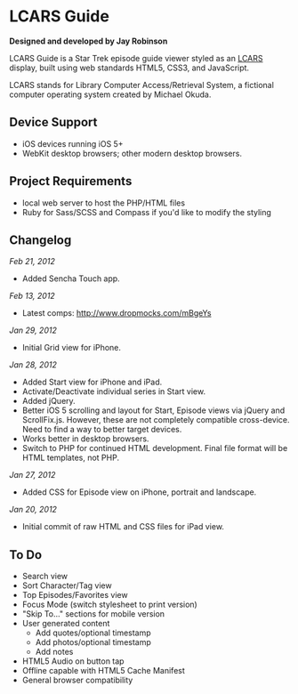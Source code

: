 # LCARS Guide

**Designed and developed by Jay Robinson**

LCARS Guide is a Star Trek episode guide viewer styled as an [LCARS](http://en.wikipedia.org/wiki/LCARS "Library Computer Access/Retrieval System") display, built using web standards HTML5, CSS3, and JavaScript.

LCARS stands for Library Computer Access/Retrieval System, a fictional computer operating system created by Michael Okuda.



## Device Support

* iOS devices running iOS 5+
* WebKit desktop browsers; other modern desktop browsers.

## Project Requirements

* local web server to host the PHP/HTML files
* Ruby for Sass/SCSS and Compass if you'd like to modify the styling



## Changelog

*Feb 21, 2012*

* Added Sencha Touch app.

*Feb 13, 2012*

* Latest comps: http://www.dropmocks.com/mBgeYs

*Jan 29, 2012*

* Initial Grid view for iPhone.

*Jan 28, 2012*

* Added Start view for iPhone and iPad.
* Activate/Deactivate individual series in Start view.
* Added jQuery.
* Better iOS 5 scrolling and layout for Start, Episode views via jQuery and ScrollFix.js. However, these are not completely compatible cross-device. Need to find a way to better target devices.
* Works better in desktop browsers.
* Switch to PHP for continued HTML development. Final file format will be HTML templates, not PHP.

*Jan 27, 2012*

* Added CSS for Episode view on iPhone, portrait and landscape.

*Jan 20, 2012*

* Initial commit of raw HTML and CSS files for iPad view.



## To Do

* Search view
* Sort Character/Tag view
* Top Episodes/Favorites view
* Focus Mode (switch stylesheet to print version)
* "Skip To..." sections for mobile version
* User generated content
  * Add quotes/optional timestamp
  * Add photos/optional timestamp
  * Add notes
* HTML5 Audio on button tap
* Offline capable with HTML5 Cache Manifest
* General browser compatibility